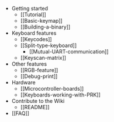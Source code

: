 * Getting started
  * [[Tutorial]]
  * [[Basic-keymap]]
  * [[Building-a-binary]]
* Keyboard features
  * [[Keycodes]]
  * [[Split-type-keyboard]]
    * [[Mutual-UART-communication]]
  * [[Keyscan-matrix]]
* Other features
  * [[RGB-feature]]
  * [[Debug-print]]
* Hardware
  * [[Microcontroller-boards]]
  * [[Keyboards-working-with-PRK]]
* Contribute to the Wiki
  * [[README]]
* [[FAQ]]
